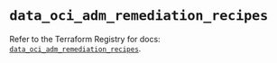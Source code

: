 # `data_oci_adm_remediation_recipes`

Refer to the Terraform Registry for docs: [`data_oci_adm_remediation_recipes`](https://registry.terraform.io/providers/oracle/oci/6.37.0/docs/data-sources/adm_remediation_recipes).
